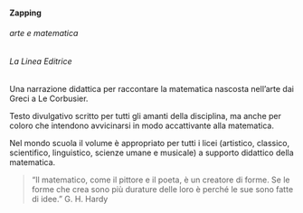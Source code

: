 #### **Zapping**
###### arte e matematica
###### *La Linea Editrice*

Una narrazione didattica per raccontare la matematica nascosta nell’arte dai Greci a Le Corbusier.

Testo divulgativo scritto per tutti gli amanti della disciplina, ma anche per coloro che intendono avvicinarsi in modo accattivante alla matematica. 

Nel mondo scuola il volume è appropriato per tutti i licei (artistico, classico, scientifico, linguistico, scienze umane e musicale) a supporto didattico della matematica.

> “Il matematico, come il pittore e il poeta, è un creatore di forme.
> Se le forme che crea sono più durature delle loro è perché le sue
> sono fatte di idee.” G. H. Hardy
